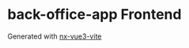 # back-office-app Frontend

Generated with [nx-vue3-vite](https://github.com/samatechtw/nx-vue3-vite)

